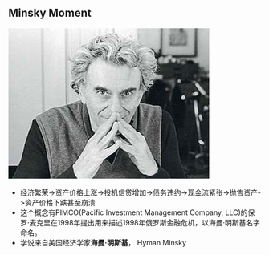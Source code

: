 <!-- 
title: 明斯基时刻
from: 财经广播
create: 2018-06-06
tags: finance,economics,term
-->

## Minsky Moment

![hyman-minsky](images/hyman-minsky.jpg)

- 经济繁荣->资产价格上涨->投机信贷增加->债务违约->现金流紧张->抛售资产->资产价格下跌甚至崩溃
- 这个概念有PIMCO(Pacific Investment Management Company, LLC)的保罗·麦克里在1998年提出用来描述1998年俄罗斯金融危机，以海曼·明斯基名字命名。
- 学说来自美国经济学家**海曼·明斯基**， Hyman Minsky
